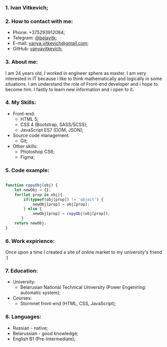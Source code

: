 ### 1. Ivan Vitkevich;

### 2. How to contact with me:

* Phone: +375293912084;
* Telegram: [@belavitk](https://t.me/belavitk);
* E-mail: [vanya.vitkevich@gmail.com](vanya.vitkevich@gmail.com);
* GitHub: [vanyavitkevich](https://github.com/vanyavitkevich);

### 3. About me:

I am 24 years old, I worked in engineer sphere as master. I am very interested in IT because i like to think mathematically and logically in some situations. I am understand the role of Front-end developer and i hope to become him. I fastly to learn new information and i open to it.
    
### 4. My Skills:

* Front-end:
    + HTML 5;
    + CSS 4 (Bootstrap, SASS/SCSS);
    + JavaScript ES7 (DOM, JSON);
* Source code management:
    + Git;
* Other skills:
    + Photoshop CS6;
    + Figma;

### 5. Code example:

```javascript

function copyObj(obj) {
    let newObj = {};
    for(let prop in obj){
        if(typeof(obj[prop]) != 'object') {
            newObj[prop] = obj[prop];
        } else {
            newObj[prop] = copyObj(obj[prop]);
       }
    return newObj;
}
```

### 6. Work expirience: 

Once upon a time I created a site of online market to my university's friend :)

### 7. Education:
* University: 
    + Belarusian National Technical University (Power Engeniring: automatic system);
* Courses: 
    + Stormnet front-end (HTML, CSS, JavaScript);

### 8. Languages:
-   Russian - native;
-	Belarussian - good knowledge;
-	English B1 (Pre-Intermediate);